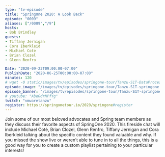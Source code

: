 ```yaml
---
type: "tv-episode"
title: "SpringOne 2020: A Look Back"
episode: "0009"
aliases: ["/0009","/9"]
hosts:
- Bob Brindley
guests:
- Tiffany Jernigan
- Cora Iberkleid
- Michael Cote
- Brian Clozel
- Glenn Renfro

Date: "2020-09-23T09:00:00-07:00"
PublishDate: "2020-06-25T00:00:00-07:00"
minutes: 120
# wget -O static/images/tv/episodes/springone-tour/Tanzu-S1T-DataProcessing-yt.jpg https://img.youtube.com/vi/AbeOdrNPfYg/mqdefault.jpg
episode_image: "/images/tv/episodes/springone-tour/Tanzu-S1T-springone.png"
episode_banner: "/images/tv/episodes/springone-tour/Tanzu-S1T-springone.png"
# youtube: "AbeOdrNPfYg"
twitch: "vmwaretanzu"
register: https://springonetour.io/2020/springone#register
---
```


Join some of our most beloved advocates and Spring team members as they discuss their favorite aspects of SpringOne 2020. This fireside chat will include Michael Coté, Brian Clozel, Glenn Renfro, Tiffany Jernigan and Cora Iberkleid talking about the specific content they found valuable and why. If you missed the show live or weren’t able to tune in to all the things, this is a good way for you to create a custom playlist pertaining to your particular interests!
